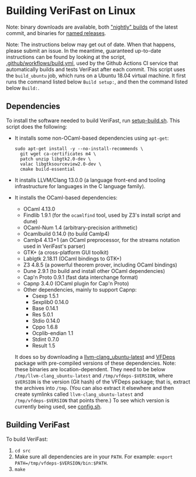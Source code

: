 Building VeriFast on Linux
==========================

Note: binary downloads are available, both ["nightly" builds](https://github.com/verifast/verifast#binaries) of the latest commit, and binaries for [named releases](https://github.com/verifast/verifast/releases).

Note: The instructions below may get out of date. When that happens, please submit an issue. In the meantime, guaranteed up-to-date instructions can be found by looking at the script, [.github/workflows/build.yml](https://github.com/verifast/verifast/blob/master/.github/workflows/build.yml), used by the Github Actions CI service that automatically builds and tests VeriFast after each commit. This script uses the `build_ubuntu` job, which runs on a Ubuntu 18.04 virtual machine. It first runs the command listed below `Build setup:`, and then the command listed below `Build:`.

Dependencies
------------

To install the software needed to build VeriFast, run [setup-build.sh](https://github.com/verifast/verifast/blob/master/setup-build.sh). This script does the following:

- It installs some non-OCaml-based dependencies using `apt-get`:
    ```
    sudo apt-get install -y --no-install-recommends \
      git wget ca-certificates m4 \
      patch unzip libgtk2.0-dev \
      valac libgtksourceview2.0-dev \
      cmake build-essential
    ```
- It installs LLVM/Clang 13.0.0 (a language front-end and tooling infrastructure for languages in the C language family).
- It installs the OCaml-based dependencies:
  - OCaml 4.13.0
  - Findlib 1.9.1 (for the `ocamlfind` tool, used by Z3's install script and dune)
  - OCaml-Num 1.4 (arbitrary-precision arithmetic)
  - Ocamlbuild 0.14.0 (to build Camlp4)
  - Camlp4 4.13+1 (an OCaml preprocessor, for the streams notation used in VeriFast's parser)
  - GTK+ (a cross-platform GUI toolkit)
  - Lablgtk 2.18.11 (OCaml bindings to GTK+)
  - Z3 4.8.5 (a powerful theorem prover, including OCaml bindings)
  - Dune 2.9.1 (to build and install other OCaml dependencies)
  - Cap'n Proto 0.9.1 (fast data interchange format)
  - Capnp 3.4.0 (OCaml plugin for Cap'n Proto)
  - Other dependencies, mainly to support Capnp:
    - Csexp 1.5.1
    - Sexplib0 0.14.0
    - Base 0.14.1
    - Res 5.0.1
    - Stdio 0.14.0
    - Cppo 1.6.8
    - Ocplib-endian 1.1
    - Stdint 0.7.0
    - Result 1.5
  
  It does so by downloading a [llvm-clang_ubuntu-latest](https://github.com/NielsMommen/vf-llvm-clang-build/releases/tag/v1.0.0) and [VFDeps](https://github.com/verifast/vfdeps) package with pre-compiled versions of these dependencies. Note: these binaries are location-dependent. They need to be below `/tmp/llvm-clang_ubuntu-latest` and `/tmp/vfdeps-$VERSION`, where `$VERSION` is the version (Git hash) of the VFDeps package; that is, extract the archives into `/tmp`. (You can also extract it elsewhere and then create symlinks called `llvm-clang_ubuntu-latest` and `/tmp/vfdeps-$VERSION` that points there.) To see which version is currently being used, see [config.sh](https://github.com/verifast/verifast/blob/master/config.sh).

Building VeriFast
-----------------

To build VeriFast:
1. `cd src`
2. Make sure all dependencies are in your `PATH`. For example: `export PATH=/tmp/vfdeps-$VERSION/bin:$PATH`.
3. `make`
